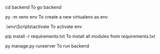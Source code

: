cd backend
To go backend

py -m venv env
To create a new virtualenv as env

.\env\Scripts\activate
To activate env

pip install -r requirements.txt
To install all modules from requirements.txt

py manage.py runserver
To run backend
